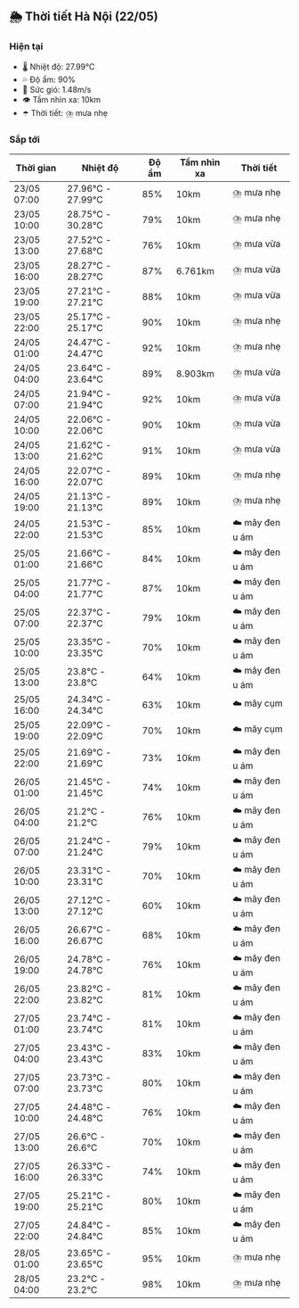 ## 🌦️ Thời tiết Hà Nội (22/05)

### Hiện tại

- 🌡️ Nhiệt độ: 27.99℃
- 💦 Độ ẩm: 90%
- 💨 Sức gió: 1.48m/s
- 👁️ Tầm nhìn xa: 10km
- ☂️ Thời tiết: ⛈️ mưa nhẹ

### Sắp tới

| Thời gian | Nhiệt độ | Độ ẩm | Tầm nhìn xa | Thời tiết |
| --- | --- | --- | --- | --- |
| 23/05 07:00 | 27.96℃ - 27.99℃ | 85% | 10km | ⛈️ mưa nhẹ |
| 23/05 10:00 | 28.75℃ - 30.28℃ | 79% | 10km | ⛈️ mưa nhẹ |
| 23/05 13:00 | 27.52℃ - 27.68℃ | 76% | 10km | ⛈️ mưa vừa |
| 23/05 16:00 | 28.27℃ - 28.27℃ | 87% | 6.761km | ⛈️ mưa vừa |
| 23/05 19:00 | 27.21℃ - 27.21℃ | 88% | 10km | ⛈️ mưa vừa |
| 23/05 22:00 | 25.17℃ - 25.17℃ | 90% | 10km | ⛈️ mưa nhẹ |
| 24/05 01:00 | 24.47℃ - 24.47℃ | 92% | 10km | ⛈️ mưa nhẹ |
| 24/05 04:00 | 23.64℃ - 23.64℃ | 89% | 8.903km | ⛈️ mưa vừa |
| 24/05 07:00 | 21.94℃ - 21.94℃ | 92% | 10km | ⛈️ mưa vừa |
| 24/05 10:00 | 22.06℃ - 22.06℃ | 90% | 10km | ⛈️ mưa vừa |
| 24/05 13:00 | 21.62℃ - 21.62℃ | 91% | 10km | ⛈️ mưa vừa |
| 24/05 16:00 | 22.07℃ - 22.07℃ | 89% | 10km | ⛈️ mưa nhẹ |
| 24/05 19:00 | 21.13℃ - 21.13℃ | 89% | 10km | ⛈️ mưa nhẹ |
| 24/05 22:00 | 21.53℃ - 21.53℃ | 85% | 10km | ☁️ mây đen u ám |
| 25/05 01:00 | 21.66℃ - 21.66℃ | 84% | 10km | ☁️ mây đen u ám |
| 25/05 04:00 | 21.77℃ - 21.77℃ | 87% | 10km | ☁️ mây đen u ám |
| 25/05 07:00 | 22.37℃ - 22.37℃ | 79% | 10km | ☁️ mây đen u ám |
| 25/05 10:00 | 23.35℃ - 23.35℃ | 70% | 10km | ☁️ mây đen u ám |
| 25/05 13:00 | 23.8℃ - 23.8℃ | 64% | 10km | ☁️ mây đen u ám |
| 25/05 16:00 | 24.34℃ - 24.34℃ | 63% | 10km | ☁️ mây cụm |
| 25/05 19:00 | 22.09℃ - 22.09℃ | 70% | 10km | ☁️ mây cụm |
| 25/05 22:00 | 21.69℃ - 21.69℃ | 73% | 10km | ☁️ mây đen u ám |
| 26/05 01:00 | 21.45℃ - 21.45℃ | 74% | 10km | ☁️ mây đen u ám |
| 26/05 04:00 | 21.2℃ - 21.2℃ | 76% | 10km | ☁️ mây đen u ám |
| 26/05 07:00 | 21.24℃ - 21.24℃ | 79% | 10km | ☁️ mây đen u ám |
| 26/05 10:00 | 23.31℃ - 23.31℃ | 70% | 10km | ☁️ mây đen u ám |
| 26/05 13:00 | 27.12℃ - 27.12℃ | 60% | 10km | ☁️ mây đen u ám |
| 26/05 16:00 | 26.67℃ - 26.67℃ | 68% | 10km | ☁️ mây đen u ám |
| 26/05 19:00 | 24.78℃ - 24.78℃ | 76% | 10km | ☁️ mây đen u ám |
| 26/05 22:00 | 23.82℃ - 23.82℃ | 81% | 10km | ☁️ mây đen u ám |
| 27/05 01:00 | 23.74℃ - 23.74℃ | 81% | 10km | ☁️ mây đen u ám |
| 27/05 04:00 | 23.43℃ - 23.43℃ | 83% | 10km | ☁️ mây đen u ám |
| 27/05 07:00 | 23.73℃ - 23.73℃ | 80% | 10km | ☁️ mây đen u ám |
| 27/05 10:00 | 24.48℃ - 24.48℃ | 76% | 10km | ☁️ mây đen u ám |
| 27/05 13:00 | 26.6℃ - 26.6℃ | 70% | 10km | ☁️ mây đen u ám |
| 27/05 16:00 | 26.33℃ - 26.33℃ | 74% | 10km | ☁️ mây đen u ám |
| 27/05 19:00 | 25.21℃ - 25.21℃ | 80% | 10km | ☁️ mây đen u ám |
| 27/05 22:00 | 24.84℃ - 24.84℃ | 85% | 10km | ☁️ mây đen u ám |
| 28/05 01:00 | 23.65℃ - 23.65℃ | 95% | 10km | ⛈️ mưa nhẹ |
| 28/05 04:00 | 23.2℃ - 23.2℃ | 98% | 10km | ⛈️ mưa nhẹ |

